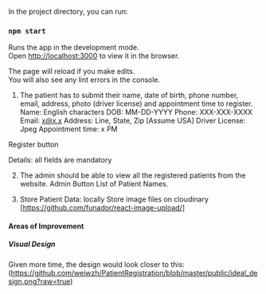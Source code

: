In the project directory, you can run:

### `npm start`

Runs the app in the development mode.\
Open [http://localhost:3000](http://localhost:3000) to view it in the browser.

The page will reload if you make edits.\
You will also see any lint errors in the console.


1. The patient has to submit their name, date of birth, phone number, email, address, photo
(driver license) and appointment time to register.
Name: English characters
DOB: MM-DD-YYYY
Phone: XXX-XXX-XXXX
Email: x@x.x
Address: Line, State, Zip [Assume USA]
Driver License: Jpeg
Appointment time: x PM

Register button

Details: all fields are mandatory

2. The admin should be able to view all the registered patients from the website.
Admin Button
List of Patient Names.

3. Store Patient Data:
locally
Store image files on cloudinary [https://github.com/funador/react-image-upload/]

#### Areas of Improvement

##### Visual Design
Given more time, the design would look closer to this: (https://github.com/weiwzh/PatientRegistration/blob/master/public/ideal_design.png?raw=true)
